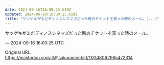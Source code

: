 ```yaml
---
date: 2024-09-16T16:00:25.619Z
updated: 2024-09-16T16:00:25.619Z
title: "サツゲキがまだディノスシネマズだった時のチケットを買った時のメール。[...]"
---
```


<p>サツゲキがまだディノスシネマズだった時のチケットを買った時のメール。</p>

&mdash; 2024-09-16 16:00:25 UTC

Original URL: https://mastodon.social/@sakuramochi0/113148062965472314
